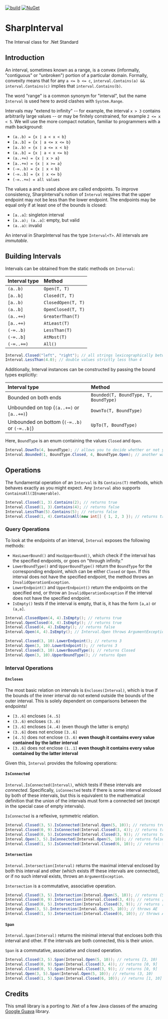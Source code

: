 [![build](https://github.com/paolofulgoni/SharpInterval/actions/workflows/dotnet.yml/badge.svg?branch=main)](https://github.com/paolofulgoni/SharpInterval/actions/workflows/dotnet.yml?query=branch%3Amain)
[![NuGet](https://img.shields.io/nuget/v/SharpInterval.svg)](https://www.nuget.org/packages/SharpInterval)

# SharpInterval

The Interval class for .Net Standard

## Introduction

An interval, sometimes known as a range, is a convex (informally, "contiguous"
or "unbroken") portion of a particular domain. Formally, convexity means that
for any `a <= b <= c`, `interval.Contains(a) && interval.Contains(c)` implies that
`interval.Contains(b)`.

The word "range" is a common synonym for "interval", but the name `Interval` is used here to avoid clashes with `System.Range`.

Intervals may "extend to infinity" -- for example, the interval `x > 3` contains
arbitrarily large values -- or may be finitely constrained, for example `2 <= x
< 5`. We will use the more compact notation, familiar to programmers with a math
background:

*   `(a..b) = {x | a < x < b}`
*   `[a..b] = {x | a <= x <= b}`
*   `[a..b) = {x | a <= x < b}`
*   `(a..b] = {x | a < x <= b}`
*   `(a..+∞) = {x | x > a}`
*   `[a..+∞) = {x | x >= a}`
*   `(-∞..b) = {x | x < b}`
*   `(-∞..b] = {x | x <= b}`
*   `(-∞..+∞) = all values`

The values a and b used above are called endpoints. To improve consistency,
SharpInterval's notion of `Interval` requires that the upper endpoint may not be less than
the lower endpoint. The endpoints may be equal only if at least one of the
bounds is closed:

*   `[a..a]`: singleton interval
*   `[a..a); (a..a]`: empty, but valid
*   `(a..a)`: invalid

An interval in SharpInterval has the type `Interval<T>`. All intervals are *immutable*.

## Building Intervals

Intervals can be obtained from the static methods on `Interval`:

Interval type | Method
:--------- | :-------------------
`(a..b)`   | `Open(T, T)`
`[a..b]`   | `Closed(T, T)`
`[a..b)`   | `ClosedOpen(T, T)`
`(a..b]`   | `OpenClosed(T, T)`
`(a..+∞)`  | `GreaterThan(T)`
`[a..+∞)`  | `AtLeast(T)`
`(-∞..b)`  | `LessThan(T)`
`(-∞..b]`  | `AtMost(T)`
`(-∞..+∞)` | `All()`

```cs
Interval.Closed("left", "right"); // all strings lexicographically between "left" and "right" inclusive
Interval.LessThan(4.0); // double values strictly less than 4
```

Additionally, Interval instances can be constructed by passing the bound types
explicitly:

Interval type                                   | Method
:------------------------------------------- | :-----
Bounded on both ends                         | `Bounded(T, BoundType, T, BoundType)`
Unbounded on top (`(a..+∞)` or `[a..+∞)`)    | `DownTo(T, BoundType)`
Unbounded on bottom (`(-∞..b)` or `(-∞..b]`) | `UpTo(T, BoundType)`

Here, `BoundType` is an enum containing the values `Closed` and `Open`.

```cs
Interval.DownTo(4, boundType); // allows you to decide whether or not you want to include 4
Interval.Bounded(1, BoundType.Closed, 4, BoundType.Open); // another way of writing Interval.ClosedOpen(1, 4)
```

## Operations

The fundamental operation of an `Interval` is its `Contains(T)` methods, which
behaves exactly as you might expect. Any `Interval` also supports 
`ContainsAll(IEnumerable)`.

```cs
Interval.Closed(1, 3).Contains(2); // returns true
Interval.Closed(1, 3).Contains(4); // returns false
Interval.LessThan(5).Contains(5); // returns false
Interval.Closed(1, 4).ContainsAll(new int[] { 1, 2, 3 }); // returns true
```

### Query Operations

To look at the endpoints of an interval, `Interval` exposes the following methods:

*   `HasLowerBound()` and `HasUpperBound()`, which check if the interval has
    the specified endpoints, or goes on "through infinity."
*   `LowerBoundType()` and `UpperBoundType()` return the `BoundType` for the
    corresponding endpoint, which can be either `Closed` or `Open`. If this
    interval does not have the specified endpoint, the method throws an
    `InvalidOperationException`.
*   `LowerEndpoint()` and `UpperEndpoint()` return the endpoints on the
    specified end, or throw an `InvalidOperationException` if the interval does not
    have the specified endpoint.
*   `IsEmpty()` tests if the interval is empty, that is, it has the form `[a,a)`
    or `(a,a]`.

```cs
Interval.ClosedOpen(4, 4).IsEmpty(); // returns true
Interval.OpenClosed(4, 4).IsEmpty(); // returns true
Interval.Closed(4, 4).IsEmpty(); // returns false
Interval.Open(4, 4).IsEmpty(); // Interval.Open throws ArgumentException

Interval.Closed(3, 10).LowerEndpoint(); // returns 3
Interval.Open(3, 10).LowerEndpoint(); // returns 3
Interval.Closed(3, 10).LowerBoundType(); // returns Closed
Interval.Open(3, 10).UpperBoundType(); // returns Open
```

### Interval Operations

#### `Encloses`

The most basic relation on intervals is `Encloses(Interval)`, which is true if the
bounds of the inner interval do not extend outside the bounds of the outer interval.
This is solely dependent on comparisons between the endpoints!

*   `[3..6]` encloses `[4..5]`
*   `(3..6)` encloses `(3..6)`
*   `[3..6]` encloses `[4..4)` (even though the latter is empty)
*   `(3..6]` does not enclose `[3..6]`
*   `[4..5]` does not enclose `(3..6)` **even though it contains every value
    contained by the latter interval**
*   `[3..6]` does not enclose `(1..1]` **even though it contains every value
    contained by the latter interval**

Given this, `Interval` provides the following operations:

#### `IsConnected`

`Interval.IsConnected(Interval)`, which tests if these intervals are *connected*.
Specifically, `isConnected` tests if there is some interval enclosed by both of
these intervals, but this is equivalent to the mathematical definition that the
union of the intervals must form a connected set (except in the special case of
empty intervals).

`IsConnected` is a reflexive, symmetric relation.

```cs
Interval.Closed(3, 5).IsConnected(Interval.Open(5, 10)); // returns true
Interval.Closed(0, 9).IsConnected(Interval.Closed(3, 4)); // returns true
Interval.Closed(0, 5).IsConnected(Interval.Closed(3, 9)); // returns true
Interval.Open(3, 5).IsConnected(Interval.Open(5, 10)); // returns false
Interval.Closed(1, 5).IsConnected(Interval.Closed(6, 10)); // returns false
```

#### `Intersection`

`Interval.Intersection(Interval)` returns the maximal interval enclosed by both this
interval and other (which exists iff these intervals are connected), or if no such
interval exists, throws an `ArgumentException`.

`Intersection` is a commutative, associative operation.

```cs
Interval.Closed(3, 5).Intersection(Interval.Open(5, 10)); // returns (5, 5]
Interval.Closed(0, 9).Intersection(Interval.Closed(3, 4)); // returns [3, 4]
Interval.Closed(0, 5).Intersection(Interval.Closed(3, 9)); // returns [3, 5]
Interval.Open(3, 5).Intersection(Interval.Open(5, 10)); // throws AE
Interval.Closed(1, 5).Intersection(Interval.Closed(6, 10)); // throws AE
```

#### `Span`

`Interval.Span(Interval)` returns the minimal interval that encloses both this interval
and other. If the intervals are both connected, this is their union.

`Span` is a commutative, associative and closed operation.

```cs
Interval.Closed(3, 5).Span(Interval.Open(5, 10)); // returns [3, 10)
Interval.Closed(0, 9).Span(Interval.Closed(3, 4)); // returns [0, 9]
Interval.Closed(0, 5).Span(Interval.Closed(3, 9)); // returns [0, 9]
Interval.Open(3, 5).Span(Interval.Open(5, 10)); // returns (3, 10)
Interval.Closed(1, 5).Span(Interval.Closed(6, 10)); // returns [1, 10]
```

## Credits

This small library is a porting to .Net of a few Java classes of the amazing
[Google Guava](https://github.com/google/guava) library.
